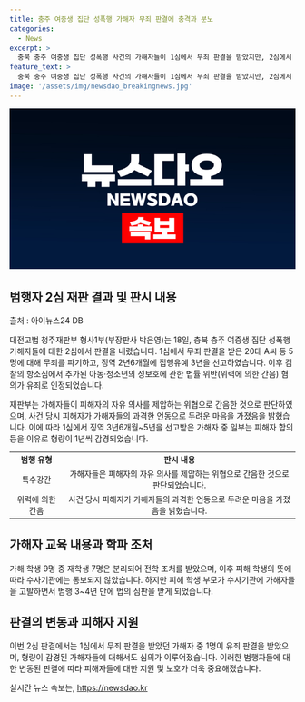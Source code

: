```yaml
---
title: 충주 여중생 집단 성폭행 가해자 무죄 판결에 충격과 분노
categories:
  - News
excerpt: >
  충북 충주 여중생 집단 성폭행 사건의 가해자들이 1심에서 무죄 판결을 받았지만, 2심에서 대거 유죄로 판결을 받았습니다. 1심에서는 무죄 판결을 받은 20대 A씨 등 5명에게 2심에서는 징역 2년6개월에 집행유예 3년을 선고했습니다. 추가된 공소사실로 인해 새로운 유죄가 인정되었는데, 특히 가해자들이 피해자의 의사를 억압하는 위협으로 간음한 것으로 보여, 형량이 감경된 측면도 있습니다. 3~4년 만에 법의 심판을 받게 된 이 사건은 많은 이목을 끌고 있습니다.
feature_text: >
  충북 충주 여중생 집단 성폭행 사건의 가해자들이 1심에서 무죄 판결을 받았지만, 2심에서 대거 유죄로 판결을 받았습니다. 1심에서는 무죄 판결을 받은 20대 A씨 등 5명에게 2심에서는 징역 2년6개월에 집행유예 3년을 선고했습니다. 추가된 공소사실로 인해 새로운 유죄가 인정되었는데, 특히 가해자들이 피해자의 의사를 억압하는 위협으로 간음한 것으로 보여, 형량이 감경된 측면도 있습니다. 3~4년 만에 법의 심판을 받게 된 이 사건은 많은 이목을 끌고 있습니다.
image: '/assets/img/newsdao_breakingnews.jpg'
---
```


<p><img src="/assets/img/newsdao_breakingnews.jpg" alt="flaretime 속보" /></p>

<h2 data-ke-size="size26">범행자 2심 재판 결과 및 판시 내용</h2>

<p>출처 : 아이뉴스24 DB</p>

<p data-ke-size="size16">대전고법 청주재판부 형사1부(부장판사 박은영)는 18일, 충북 충주 여중생 집단 성폭행 가해자들에 대한 2심에서 판결을 내렸습니다. 1심에서 무죄 판결을 받은 20대 A씨 등 5명에 대해 무죄를 파기하고, 징역 2년6개월에 집행유예 3년을 선고하였습니다. 이후 검찰의 항소심에서 추가된 아동·청소년의 성보호에 관한 법률 위반(위력에 의한 간음) 혐의가 유죄로 인정되었습니다. </p>

<p data-ke-size="size16">재판부는 가해자들이 피해자의 자유 의사를 제압하는 위협으로 간음한 것으로 판단하였으며, 사건 당시 피해자가 가해자들의 과격한 언동으로 두려운 마음을 가졌음을 밝혔습니다. 이에 따라 1심에서 징역 3년6개월~5년을 선고받은 가해자 중 일부는 피해자 합의 등을 이유로 형량이 1년씩 감경되었습니다.</p>

<table style="width: 100%;">
<tbody>
<tr>
<td style="text-align: center; height: 17px;"><b>범행 유형</b></td>
<td style="text-align: center; height: 17px;"><b>판시 내용</b></td>
</tr>
<tr>
<td style="text-align: center; height: 17px;">특수강간</td>
<td style="text-align: center; height: 17px;">가해자들은 피해자의 자유 의사를 제압하는 위협으로 간음한 것으로 판단되었습니다.</td>
</tr>
<tr>
<td style="text-align: center; height: 17px;">위력에 의한 간음</td>
<td style="text-align: center; height: 17px;">사건 당시 피해자가 가해자들의 과격한 언동으로 두려운 마음을 가졌음을 밝혔습니다.</td>
</tr>
</tbody>
</table>

<h2 data-ke-size="size26">가해자 교육 내용과 학파 조처</h2>

<p data-ke-size="size16">가해 학생 9명 중 재학생 7명은 분리되어 전학 조처를 받았으며, 이후 피해 학생의 뜻에 따라 수사기관에는 통보되지 않았습니다. 하지만 피해 학생 부모가 수사기관에 가해자들을 고발하면서 범행 3~4년 만에 법의 심판을 받게 되었습니다.</p>

<h2 data-ke-size="size26">판결의 변동과 피해자 지원</h2>

<p data-ke-size="size16">이번 2심 판결에서는 1심에서 무죄 판결을 받았던 가해자 중 1명이 유죄 판결을 받았으며, 형량이 감경된 가해자들에 대해서도 심의가 이루어졌습니다. 이러한 범행자들에 대한 변동된 판결에 따라 피해자들에 대한 지원 및 보호가 더욱 중요해졌습니다. </p>
실시간 뉴스 속보는, <a href="https://newsdao.kr" rel="dofollow">https://newsdao.kr</a>


